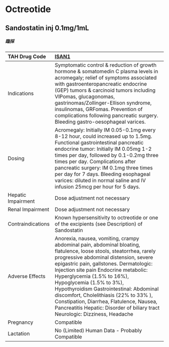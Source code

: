 # Octreotide

## Sandostatin inj 0.1mg/1mL

##### 臨採

| TAH Drug Code      | [ISAN1](https://www.tahsda.org.tw/drugs/hissearch.php?drug_code=ISAN1)                                                                                                                                                                                                                                                                                                                                                                                                                                                     |
|:-------------------|:---------------------------------------------------------------------------------------------------------------------------------------------------------------------------------------------------------------------------------------------------------------------------------------------------------------------------------------------------------------------------------------------------------------------------------------------------------------------------------------------------------------------------|
| Indications        | Symptomatic control & reduction of growth hormone & somatomedin C plasma levels in acromegaly; relief of symptoms associated with gastroenteropancreatic endocrine (GEP) tumors & carcinoid tumors including VIPomas, glucagonomas, gastrinomas/Zollinger-Ellison syndrome, insulinomas, GRFomas. Prevention of complications following pancreatic surgery. Bleeding gastro-oesophageal varices.                                                                                                                           |
| Dosing             | Acromegaly: Initially IM 0.05-0.1mg every 8-12 hour, could increased up to 1.5mg. Functional gastrointestinal pancreatic endocrine tumor: Initially IM 0.05mg 1-2 times per day, followed by 0.1-0.2mg three times per day. Complications after pancreatic surgery: IM 0.1mg three times per day for 7 days. Bleeding esophageal varices: diluted in normal saline and IV infusion 25mcg per hour for 5 days.                                                                                                              |
| Hepatic Impairment | Dose adjustment not necessary                                                                                                                                                                                                                                                                                                                                                                                                                                                                                              |
| Renal Impairment   | Dose adjustment not necessary                                                                                                                                                                                                                                                                                                                                                                                                                                                                                              |
| Contraindications  | Known hypersensitivity to octreotide or one of the excipients (see Description) of Sandostatin                                                                                                                                                                                                                                                                                                                                                                                                                             |
| Adverse Effects    | Anorexia, nausea, vomiting, crampy abdominal pain, abdominal bloating, flatulence, loose stools, steatorrhea, rarely progressive abdominal distension, severe epigastric pain, gallstones. Dermatologic: Injection site pain Endocrine metabolic: Hyperglycemia (1.5% to 16%), Hypoglycemia (1.5% to 3%), Hypothyroidism Gastrointestinal: Abdominal discomfort, Cholelithiasis (22% to 33% ), Constipation, Diarrhea, Flatulence, Nausea, Pancreatitis Hepatic: Disorder of biliary tract Neurologic: Dizziness, Headache |
| Pregnancy          | Compatible                                                                                                                                                                                                                                                                                                                                                                                                                                                                                                                 |
| Lactation          | No (Limited) Human Data - Probably Compatible                                                                                                                                                                                                                                                                                                                                                                                                                                                                              |

